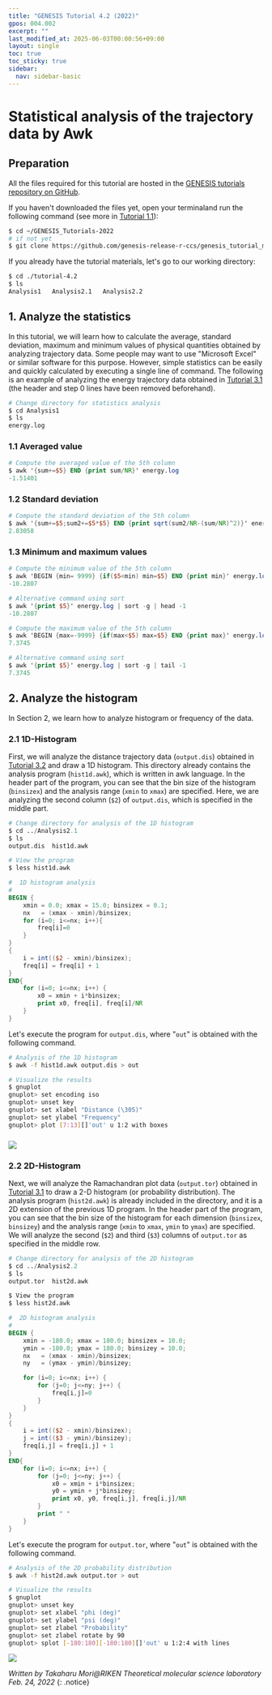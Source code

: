 ```yaml
---
title: "GENESIS Tutorial 4.2 (2022)"
gpos: 004.002
excerpt: ""
last_modified_at: 2025-06-03T00:00:56+09:00
layout: single
toc: true
toc_sticky: true
sidebar:
  nav: sidebar-basic
---
```


# Statistical analysis of the trajectory data by Awk 

##  Preparation 

All the files required for this tutorial are hosted in the
[GENESIS tutorials repository on GitHub](https://github.com/genesis-release-r-ccs/genesis_tutorial_materials).

If you haven't downloaded the files yet, open your terminaland run the following
command (see more in [Tutorial 1.1](/tutorials/genesis_tutorial_1.1_2022/)):

```bash
$ cd ~/GENESIS_Tutorials-2022
# if not yet
$ git clone https://github.com/genesis-release-r-ccs/genesis_tutorial_materials
```

If you already have the tutorial materials, let's go to our working directory:

```bash
$ cd ./tutorial-4.2
$ ls
Analysis1   Analysis2.1   Analysis2.2
```

##  1. Analyze the statistics

In this tutorial, we will learn how to calculate the average, standard
deviation, maximum and minimum values of physical quantities obtained by
analyzing trajectory data. Some people may want to use "Microsoft Excel" or
similar software for this purpose. However, simple statistics can be easily and
quickly calculated by executing a single line of command. The following is an
example of analyzing the energy trajectory data obtained in [Tutorial
3.1](/tutorials/genesis_tutorial_3.1_2022/) (the header and step 0 lines have
been removed beforehand).

```bash
# Change directory for statistics analysis
$ cd Analysis1
$ ls
energy.log
```

### 1.1 Averaged value

```awk
# Compute the averaged value of the 5th column
$ awk '{sum+=$5} END {print sum/NR}' energy.log
-1.51401
```

### 1.2 Standard deviation

```awk
# Compute the standard deviation of the 5th column
$ awk '{sum+=$5;sum2+=$5*$5} END {print sqrt(sum2/NR-(sum/NR)^2)}' energy.log
2.83058
```

### 1.3 Minimum and maximum values

```awk
# Compute the minimum value of the 5th column
$ awk 'BEGIN {min= 9999} {if($5<min) min=$5} END {print min}' energy.log 
-10.2807

# Alternative command using sort
$ awk '{print $5}' energy.log | sort -g | head -1
-10.2807

# Compute the maximum value of the 5th column
$ awk 'BEGIN {max=-9999} {if(max<$5) max=$5} END {print max}' energy.log 
7.3745

# Alternative command using sort
$ awk '{print $5}' energy.log | sort -g | tail -1
7.3745
```

##  2. Analyze the histogram 

In Section 2, we learn how to analyze histogram or frequency of the data.

### 2.1 1D-Histogram

First, we will analyze the distance trajectory data (`output.dis`)
obtained in [Tutorial 3.2](/tutorials/genesis_tutorial_3.2_2022/) 
and draw a 1D histogram. This directory already contains the analysis program
(`hist1d.awk`), which is written in awk language.  In the header part of the
program, you can see that the bin size of the histogram (`binsizex`) and the
analysis range (`xmin` to `xmax`) are specified. Here, we are analyzing the
second column (`$2`) of `output.dis`, which is specified in the middle part.

```awk
# Change directory for analysis of the 1D histogram
$ cd ../Analysis2.1
$ ls 
output.dis  hist1d.awk

# View the program
$ less hist1d.awk

#  1D histogram analysis
#
BEGIN {
    xmin = 0.0; xmax = 15.0; binsizex = 0.1;
    nx   = (xmax - xmin)/binsizex;
    for (i=0; i<=nx; i++){
        freq[‍i‍]=0
    }
}
{
    i = int(($2 - xmin)/binsizex);
    freq[‍i‍] = freq[‍i‍] + 1 
}
END{
    for (i=0; i<=nx; i++) {
        x0 = xmin + i*binsizex;
        print x0, freq[‍i‍], freq[‍i‍]/NR
    }
}
```

Let's execute the program for `output.dis`, where "`out`" is obtained
with the following command.

```bash
# Analysis of the 1D histogram
$ awk -f hist1d.awk output.dis > out

# Visualize the results 
$ gnuplot 
gnuplot> set encoding iso
gnuplot> unset key
gnuplot> set xlabel "Distance (\305)" 
gnuplot> set ylabel "Frequency"
gnuplot> plot [7:13][]'out' u 1:2 with boxes
```

### ![](/assets/images/2019_08_1dhist.jpg)

### 2.2 2D-Histogram

Next, we will analyze the Ramachandran plot data (`output.tor`) obtained
in [Tutorial 3.1](/tutorials/genesis_tutorial_3.1_2022/) to draw a 2-D 
histogram (or probability distribution).  The analysis program (`hist2d.awk`) is
already included in the directory, and it is a 2D extension of the previous 1D
program. In the header part of the program, you can see that the bin size of the
histogram for each dimension (`binsizex`, `binsizey`) and the analysis range
(`xmin` to `xmax`, `ymin` to `ymax`) are specified.  We will analyze the second
(`$2`) and third (`$3`) columns of `output.tor` as specified in the middle row.

```awk
# Change directory for analysis of the 2D histogram
$ cd ../Analysis2.2
$ ls 
output.tor  hist2d.awk

$ View the program
$ less hist2d.awk

#  2D histogram analysis
#
BEGIN {
    xmin = -180.0; xmax = 180.0; binsizex = 10.0;
    ymin = -180.0; ymax = 180.0; binsizey = 10.0;
    nx   = (xmax - xmin)/binsizex;       
    ny   = (ymax - ymin)/binsizey;

    for (i=0; i<=nx; i++) {
        for (j=0; j<=ny; j++) {
            freq[‍i,j‍]=0     
        }
    }
}
{
    i = int(($2 - xmin)/binsizex);
    j = int(($3 - ymin)/binsizey);
    freq[‍i,j‍] = freq[‍i,j‍] + 1 
}
END{
    for (i=0; i<=nx; i++) {
        for (j=0; j<=ny; j++) {
            x0 = xmin + i*binsizex;
            y0 = ymin + j*binsizey;
            print x0, y0, freq[‍i,j‍], freq[‍i,j‍]/NR
        }
        print " "
    }
}
```

Let's execute the program for `output.tor`, where "`out`" is obtained with the following command.

```bash
# Analysis of the 2D probability distribution
$ awk -f hist2d.awk output.tor > out

# Visualize the results
$ gnuplot  
gnuplot> unset key
gnuplot> set xlabel "phi (deg)"
gnuplot> set ylabel "psi (deg)"
gnuplot> set zlabel "Probability"
gnuplot> set zlabel rotate by 90
gnuplot> splot [-180:180][-180:180][]'out' u 1:2:4 with lines
```

![](/assets/images/2019_08_figure4.jpg)


*Written by Takaharu Mori@RIKEN Theoretical molecular science laboratory\
Feb. 24, 2022*
{: .notice}

